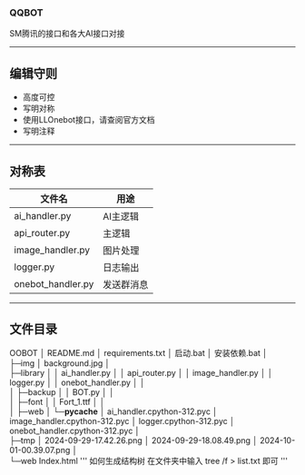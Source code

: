 ### QQBOT
SM腾讯的接口和各大AI接口对接
***
## 编辑守则
- 高度可控
- 写明对称
- 使用LLOnebot接口，请查阅官方文档
- 写明注释
***
## 对称表
| 文件名               | 用途               |
|---------------------|-------------------|
| ai_handler.py       | AI主逻辑          |
| api_router.py       | 主逻辑            |
| image_handler.py    | 图片处理          |
| logger.py           | 日志输出          |
| onebot_handler.py   | 发送群消息        |
***
## 文件目录
OOBOT
│  README.md
│  requirements.txt
│  启动.bat
│  安装依赖.bat
│  
├─img
│      background.jpg
│      
├─library
│  │  ai_handler.py
│  │  api_router.py
│  │  image_handler.py
│  │  logger.py
│  │  onebot_handler.py
│  │  
│  ├─backup
│  │      BOT.py
│  │      
│  ├─font
│  │      Fort_1.ttf
│  │      
│  ├─web
│  └─__pycache__
│          ai_handler.cpython-312.pyc
│          image_handler.cpython-312.pyc
│          logger.cpython-312.pyc
│          onebot_handler.cpython-312.pyc
│          
├─tmp
│      2024-09-29-17.42.26.png
│      2024-09-29-18.08.49.png
│      2024-10-01-00.39.07.png
│      
└─web
        Index.html
''' 如何生成结构树
在文件夹中输入 tree /f > list.txt 即可
'''
